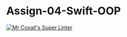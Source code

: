 # Assign-04-Swift-OOP
[![Mr Coxall's Super Linter](https://github.com/ICS4U-Programming-AlexanderM/Assign-04-Swift-OOP/workflows/Mr%20Coxall's%20Super%20Linter/badge.svg)](https://github.com/ICS4U-Programming-AlexanderM/Assign-04-Swift-OOP/actions/)
